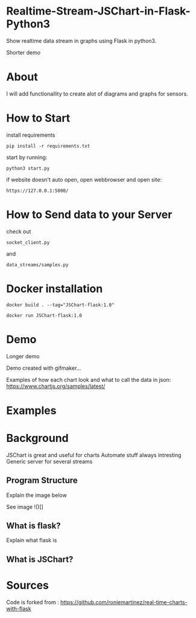 # Realtime-Stream-JSChart-in-Flask-Python3
 Show realtime data stream in graphs using Flask in python3.

Shorter demo

# About
I will add functionallity to create alot of diagrams and graphs for sensors.

# How to Start
install requirements
```
pip install -r requirements.txt
```
start by running:
```
python3 start.py
```
if website doesn't auto open, open webbrowser and open site:
```
https://127.0.0.1:5000/
```

# How to Send data to your Server
check out
```
socket_client.py
```
and
```
data_streams/samples.py
```

# Docker installation

```
docker build . --tag="JSChart-flask:1.0"
```

```
docker run JSChart-flask:1.0
```


# Demo

Longer demo

Demo created with gifmaker...

Examples of how each chart look and what to call the data in json:
https://www.chartjs.org/samples/latest/

# Examples

# Background
JSChart is great and useful for charts
Automate stuff always intresting
Generic server for several streams

## Program Structure
Explain the image below

See image
!()[]


## What is flask?
Explain what flask is

## What is JSChart?


# Sources

Code is forked from : https://github.com/roniemartinez/real-time-charts-with-flask

